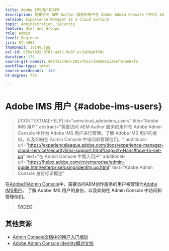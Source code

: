 ```yaml
---
title: Adobe IMS用户和AEM
description: 需要访问 AEM Author 服务的用户在 Adobe Admin Console 中作为 Adobe IMS 用户进行管理。了解 Adobe IMS 用户的身份，以及如何在 Admin Console 中访问和管理他们。
version: Experience Manager as a Cloud Service
topic: Administration, Security
feature: User and Groups
role: Admin
level: Beginner
jira: KT-4997
thumbnail: 39149.jpg
exl-id: d35a7892-d707-4a5c-9e97-ec3abba0f30c
duration: 174
source-git-commit: 48433a5367c281cf5a1c106b08a1306f1b0e8ef4
workflow-type: tm+mt
source-wordcount: '143'
ht-degree: 75%

---
```


# Adobe IMS 用户 {#adobe-ims-users}

>[!CONTEXTUALHELP]
>id="aemcloud_adobeims_users"
>title="Adobe IMS 用户"
>abstract="需要访问 AEM Author 服务的用户在 Adobe Admin Console 中作为 Adobe IMS 用户进行管理。了解 Adobe IMS 用户的身份，以及如何在 Admin Console 中访问和管理他们。"
>additional-url="https://experienceleague.adobe.com/docs/experience-manager-cloud-service/security/ims-support.html?lang=zh-Hans#how-to-set-up" text="在 Admin Console 中载入用户"
>additional-url="https://helpx.adobe.com/cn/enterprise/admin-guide.html/enterprise/using/identity.ug.html" text="Adobe Admin Console 身份标识概述"

在[Adobe的Admin Console](https://adminconsole.adobe.com)中，需要访问AEM创作服务的用户被管理为[Adobe IMS用户](https://helpx.adobe.com/cn/enterprise/using/set-up-identity.html)。 了解 Adobe IMS 用户的身份，以及如何在 Admin Console 中访问和管理他们。

>[!VIDEO](https://video.tv.adobe.com/v/39149?quality=12&learn=on)

## 其他资源

+ [Admin Console文档中的用户入门培训](https://experienceleague.adobe.com/docs/experience-manager-cloud-service/security/ims-support.html#onboarding-users-in-admin-console)
+ [Adobe Admin Console Identity概述文档](https://helpx.adobe.com/cn/enterprise/using/identity.html)
